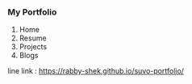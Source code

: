 ### My Portfolio

1. Home
2. Resume
3. Projects
4. Blogs

line link : https://rabby-shek.github.io/suvo-portfolio/
